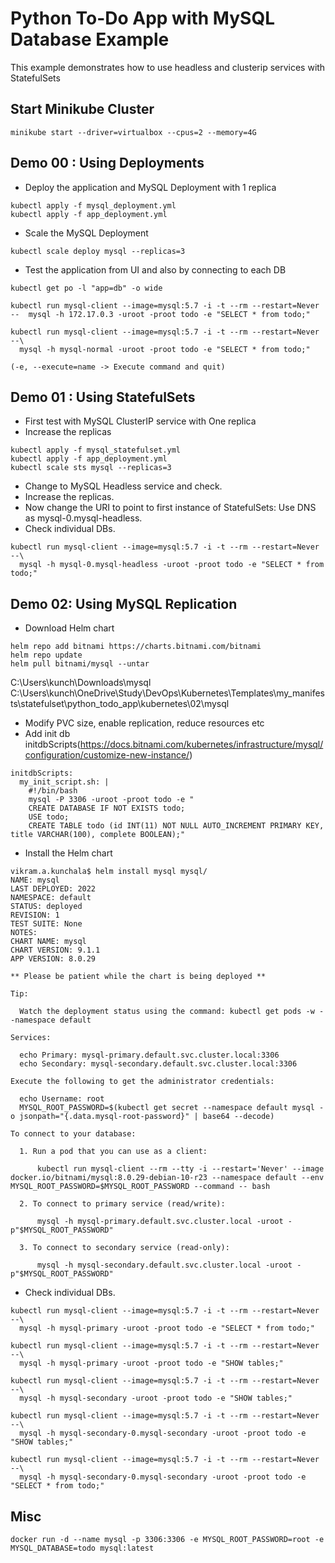 # Python To-Do App with MySQL Database Example
This example demonstrates how to use headless and clusterip services with StatefulSets

## Start Minikube Cluster
```
minikube start --driver=virtualbox --cpus=2 --memory=4G
```

## Demo 00 : Using Deployments
- Deploy the application and MySQL Deployment with 1 replica
```
kubectl apply -f mysql_deployment.yml
kubectl apply -f app_deployment.yml
```
- Scale the MySQL Deployment
```
kubectl scale deploy mysql --replicas=3
```
- Test the application from UI and also by connecting to each DB
```
kubectl get po -l "app=db" -o wide

kubectl run mysql-client --image=mysql:5.7 -i -t --rm --restart=Never --  mysql -h 172.17.0.3 -uroot -proot todo -e "SELECT * from todo;"

kubectl run mysql-client --image=mysql:5.7 -i -t --rm --restart=Never --\
  mysql -h mysql-normal -uroot -proot todo -e "SELECT * from todo;"

(-e, --execute=name -> Execute command and quit)
```

## Demo 01 : Using StatefulSets
- First test with MySQL ClusterIP service with One replica
- Increase the replicas
```
kubectl apply -f mysql_statefulset.yml
kubectl apply -f app_deployment.yml  
kubectl scale sts mysql --replicas=3
```
- Change to MySQL Headless service and check.
- Increase the replicas.
- Now change the URI to point to first instance of StatefulSets: Use DNS as mysql-0.mysql-headless.
- Check individual DBs.
```
kubectl run mysql-client --image=mysql:5.7 -i -t --rm --restart=Never --\
  mysql -h mysql-0.mysql-headless -uroot -proot todo -e "SELECT * from todo;"

```

## Demo 02: Using MySQL Replication
- Download Helm chart
```
helm repo add bitnami https://charts.bitnami.com/bitnami
helm repo update
helm pull bitnami/mysql --untar
```
C:\Users\kunch\Downloads\mysql
C:\Users\kunch\OneDrive\Study\DevOps\Kubernetes\Templates\my_manifests\statefulset\python_todo_app\kubernetes\02\mysql

- Modify PVC size, enable replication, reduce resources etc
- Add init db initdbScripts(https://docs.bitnami.com/kubernetes/infrastructure/mysql/configuration/customize-new-instance/)
```
initdbScripts:
  my_init_script.sh: |
    #!/bin/bash
    mysql -P 3306 -uroot -proot todo -e "
    CREATE DATABASE IF NOT EXISTS todo;
    USE todo;
    CREATE TABLE todo (id INT(11) NOT NULL AUTO_INCREMENT PRIMARY KEY, title VARCHAR(100), complete BOOLEAN);"
```
- Install the Helm chart
```
vikram.a.kunchala$ helm install mysql mysql/
NAME: mysql
LAST DEPLOYED: 2022
NAMESPACE: default
STATUS: deployed
REVISION: 1
TEST SUITE: None
NOTES:
CHART NAME: mysql
CHART VERSION: 9.1.1
APP VERSION: 8.0.29

** Please be patient while the chart is being deployed **

Tip:

  Watch the deployment status using the command: kubectl get pods -w --namespace default

Services:

  echo Primary: mysql-primary.default.svc.cluster.local:3306
  echo Secondary: mysql-secondary.default.svc.cluster.local:3306

Execute the following to get the administrator credentials:

  echo Username: root
  MYSQL_ROOT_PASSWORD=$(kubectl get secret --namespace default mysql -o jsonpath="{.data.mysql-root-password}" | base64 --decode)

To connect to your database:

  1. Run a pod that you can use as a client:

      kubectl run mysql-client --rm --tty -i --restart='Never' --image  docker.io/bitnami/mysql:8.0.29-debian-10-r23 --namespace default --env MYSQL_ROOT_PASSWORD=$MYSQL_ROOT_PASSWORD --command -- bash

  2. To connect to primary service (read/write):

      mysql -h mysql-primary.default.svc.cluster.local -uroot -p"$MYSQL_ROOT_PASSWORD"

  3. To connect to secondary service (read-only):

      mysql -h mysql-secondary.default.svc.cluster.local -uroot -p"$MYSQL_ROOT_PASSWORD"
```

- Check individual DBs.
```
kubectl run mysql-client --image=mysql:5.7 -i -t --rm --restart=Never --\
  mysql -h mysql-primary -uroot -proot todo -e "SELECT * from todo;"

kubectl run mysql-client --image=mysql:5.7 -i -t --rm --restart=Never --\
  mysql -h mysql-primary -uroot -proot todo -e "SHOW tables;"

kubectl run mysql-client --image=mysql:5.7 -i -t --rm --restart=Never --\
  mysql -h mysql-secondary -uroot -proot todo -e "SHOW tables;"

kubectl run mysql-client --image=mysql:5.7 -i -t --rm --restart=Never --\
  mysql -h mysql-secondary-0.mysql-secondary -uroot -proot todo -e "SHOW tables;"

kubectl run mysql-client --image=mysql:5.7 -i -t --rm --restart=Never --\
  mysql -h mysql-secondary-0.mysql-secondary -uroot -proot todo -e "SELECT * from todo;"

```


## Misc
```
docker run -d --name mysql -p 3306:3306 -e MYSQL_ROOT_PASSWORD=root -e MYSQL_DATABASE=todo mysql:latest
```